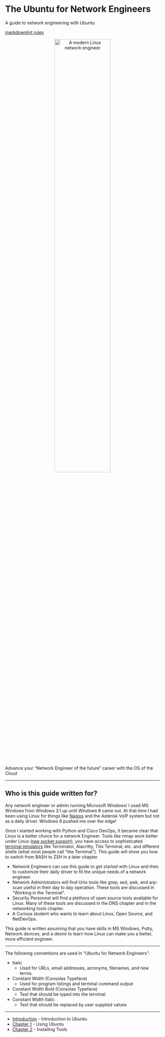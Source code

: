 # The Ubuntu for Network Engineers<!-- omit from toc -->

A guide to network engineering with Ubuntu

[markdownlint rules](https://marketplace.visualstudio.com/items?itemName=DavidAnson.vscode-markdownlint)
<p align="center" width="100%">
    <img width="60%" src="https://github.com/rikosintie/Ubuntu4NetworkEngineers/blob/main/images/penquin.jpg" alt="A modern Linux network engineer">
</p>

Advance your “Network Engineer of the future” career with the OS of the Cloud

----------------------------------------------------------------

## Who is this guide written for?

Any network engineer or admin running Microsoft Windows! I used MS Windows from Windows 3.1 up until Windows 8 came out. At that time I had been using Linux for things like [Nagios](https://www.nagios.org/downloads/nagios-core/) and the Asterisk VoIP system but not as a daily driver. Windows 8 pushed me over the edge!

Once I started working with Python and Cisco DevOps, it became clear that Linux is a better choice for a network Engineer. Tools like nmap work better under Linux ([raw socket support](https://antonio-cooler.gitbook.io/coolervoid-tavern/port-knocking-from-the-scratch)), you have access to sophisticated [terminal emulators](https://itsfoss.com/linux-terminal-emulators/) like Terminator, Alacritty, Tilix Terminal, etc. and different shells (what most people call "the Terminal"). This guide will show you how to switch from BASH to ZSH in a later chapter.

* Network Engineers can use this guide to get started with Linux and then to customize their daily driver to fit the unique needs of a network engineer.
* Network Administrators will find Unix tools like grep, sed, awk, and arp-scan useful in their day to day operation. These tools are discussed in "Working in the Terminal".
* Security Personnel will find a plethora of open source tools available for Linux. Many of these tools are discussed in the DNS chapter and in the networking tools chapter.
* A Curious student who wants to learn about Linux, Open Source, and NetDevOps.

This guide is written assuming that you have skills in MS Windows, Putty, Network devices, and a desire to learn how Linux can make you a better, more efficient engineer.

----------------------------------------------------------------

The following conventions are used in “Ubuntu for Network Engineers”:

* Italic
  * Used for URLs, email addresses, acronyms, filenames, and new terms.
* Constant Width (Consolas Typeface)
  * Used for program listings and terminal command output
* Constant Width Bold (Consolas Typeface)
  * Text that should be typed into the terminal
* Constant Width Italic
  * Text that should be replaced by user supplied values

----------------------------------------------------------------

* [Introduction](https://github.com/rikosintie/Ubuntu4NetworkEngineers/blob/main/Introduction.md) - Introduction to Ubuntu
* [Chapter 1](https://github.com/rikosintie/Ubuntu4NetworkEngineers/blob/main/Ch01-Using-Ubuntu.md) - Using Ubuntu
* [Chapter 2](https://github.com/rikosintie/Ubuntu4NetworkEngineers/blob/main/CH02-Install-Tools.md) - Installing Tools
